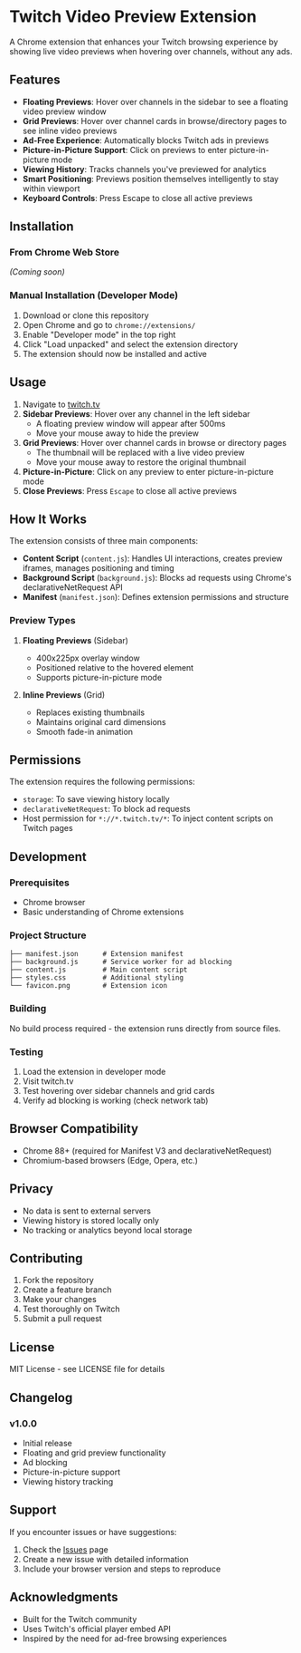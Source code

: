 # Twitch Video Preview Extension

A Chrome extension that enhances your Twitch browsing experience by showing live video previews when hovering over channels, without any ads.

## Features

- **Floating Previews**: Hover over channels in the sidebar to see a floating video preview window
- **Grid Previews**: Hover over channel cards in browse/directory pages to see inline video previews
- **Ad-Free Experience**: Automatically blocks Twitch ads in previews
- **Picture-in-Picture Support**: Click on previews to enter picture-in-picture mode
- **Viewing History**: Tracks channels you've previewed for analytics
- **Smart Positioning**: Previews position themselves intelligently to stay within viewport
- **Keyboard Controls**: Press Escape to close all active previews

## Installation

### From Chrome Web Store
*(Coming soon)*

### Manual Installation (Developer Mode)

1. Download or clone this repository
2. Open Chrome and go to `chrome://extensions/`
3. Enable "Developer mode" in the top right
4. Click "Load unpacked" and select the extension directory
5. The extension should now be installed and active

## Usage

1. Navigate to [twitch.tv](https://twitch.tv)
2. **Sidebar Previews**: Hover over any channel in the left sidebar
   - A floating preview window will appear after 500ms
   - Move your mouse away to hide the preview
3. **Grid Previews**: Hover over channel cards in browse or directory pages
   - The thumbnail will be replaced with a live video preview
   - Move your mouse away to restore the original thumbnail
4. **Picture-in-Picture**: Click on any preview to enter picture-in-picture mode
5. **Close Previews**: Press `Escape` to close all active previews

## How It Works

The extension consists of three main components:

- **Content Script** (`content.js`): Handles UI interactions, creates preview iframes, manages positioning and timing
- **Background Script** (`background.js`): Blocks ad requests using Chrome's declarativeNetRequest API
- **Manifest** (`manifest.json`): Defines extension permissions and structure

### Preview Types

1. **Floating Previews** (Sidebar)
   - 400x225px overlay window
   - Positioned relative to the hovered element
   - Supports picture-in-picture mode

2. **Inline Previews** (Grid)
   - Replaces existing thumbnails
   - Maintains original card dimensions
   - Smooth fade-in animation

## Permissions

The extension requires the following permissions:

- `storage`: To save viewing history locally
- `declarativeNetRequest`: To block ad requests
- Host permission for `*://*.twitch.tv/*`: To inject content scripts on Twitch pages

## Development

### Prerequisites

- Chrome browser
- Basic understanding of Chrome extensions

### Project Structure

```
├── manifest.json      # Extension manifest
├── background.js      # Service worker for ad blocking
├── content.js         # Main content script
├── styles.css         # Additional styling
└── favicon.png        # Extension icon
```

### Building

No build process required - the extension runs directly from source files.

### Testing

1. Load the extension in developer mode
2. Visit twitch.tv
3. Test hovering over sidebar channels and grid cards
4. Verify ad blocking is working (check network tab)

## Browser Compatibility

- Chrome 88+ (required for Manifest V3 and declarativeNetRequest)
- Chromium-based browsers (Edge, Opera, etc.)

## Privacy

- No data is sent to external servers
- Viewing history is stored locally only
- No tracking or analytics beyond local storage

## Contributing

1. Fork the repository
2. Create a feature branch
3. Make your changes
4. Test thoroughly on Twitch
5. Submit a pull request

## License

MIT License - see LICENSE file for details

## Changelog

### v1.0.0
- Initial release
- Floating and grid preview functionality
- Ad blocking
- Picture-in-picture support
- Viewing history tracking

## Support

If you encounter issues or have suggestions:

1. Check the [Issues](https://github.com/rusnakdima/TwitchPreviewExtension/issues) page
2. Create a new issue with detailed information
3. Include your browser version and steps to reproduce

## Acknowledgments

- Built for the Twitch community
- Uses Twitch's official player embed API
- Inspired by the need for ad-free browsing experiences

